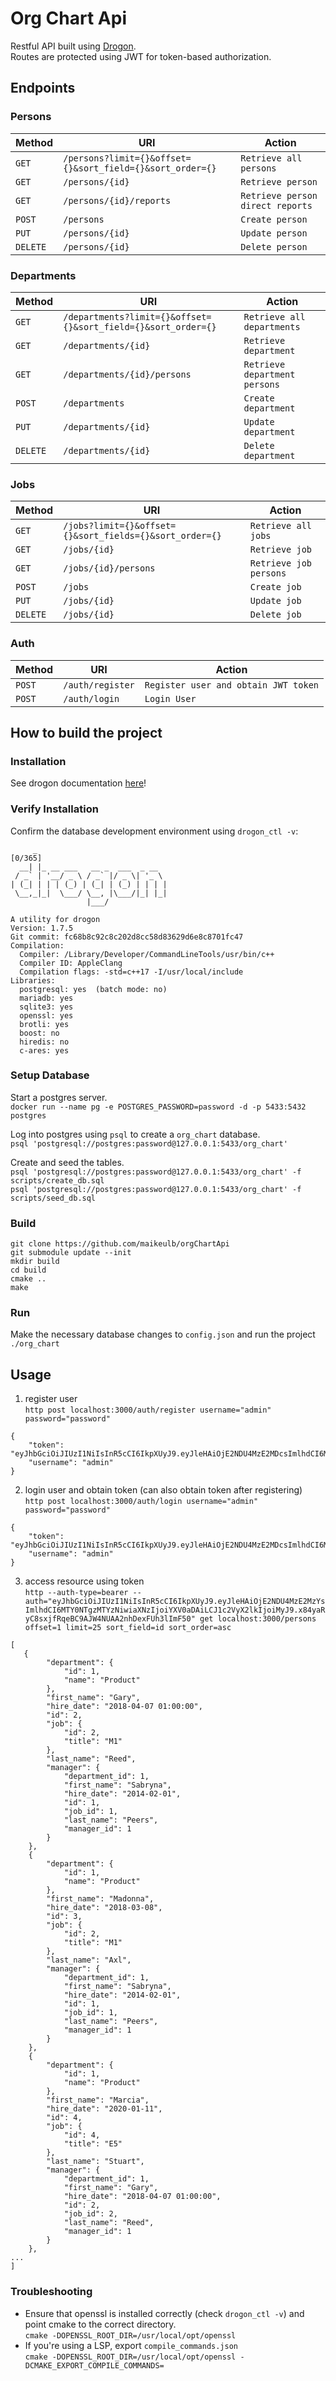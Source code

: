 # Org Chart Api

Restful API built using
[Drogon](https://github.com/drogonframework/drogon).</br>
Routes are protected using JWT for token-based authorization.

Endpoints
---------

### Persons
| Method     | URI                                   | Action                                    |
|------------|---------------------------------------|-------------------------------------------|
| `GET`      | `/persons?limit={}&offset={}&sort_field={}&sort_order={}` | `Retrieve all persons`    |
| `GET`      | `/persons/{id}`                       | `Retrieve person`                         |
| `GET`      | `/persons/{id}/reports`               | `Retrieve person direct reports`          |
| `POST`     | `/persons`                            | `Create person`                           |
| `PUT`      | `/persons/{id}`                       | `Update person`                           |
| `DELETE`   | `/persons/{id}          `             | `Delete person`                           |

### Departments
| Method     | URI                                   | Action                                    |
|------------|---------------------------------------|-------------------------------------------|
| `GET`      | `/departments?limit={}&offset={}&sort_field={}&sort_order={}`   | `Retrieve all departments`     |
| `GET`      | `/departments/{id}`                   | `Retrieve department`                     |
| `GET`      | `/departments/{id}/persons`           | `Retrieve department persons`             |
| `POST`     | `/departments`                        | `Create department`                       |
| `PUT`      | `/departments/{id}`                   | `Update department`                       |
| `DELETE`   | `/departments/{id}`                   | `Delete department`                       |

### Jobs
| Method     | URI                                   | Action                                    |
|------------|---------------------------------------|-------------------------------------------|
| `GET`      | `/jobs?limit={}&offset={}&sort_fields={}&sort_order={}` | `Retrieve all jobs`     |
| `GET`      | `/jobs/{id}`                          | `Retrieve job`                            |
| `GET`      | `/jobs/{id}/persons`                  | `Retrieve job persons`                    |
| `POST`     | `/jobs`                               | `Create job`                              |
| `PUT`      | `/jobs/{id}`                          | `Update job`                              |
| `DELETE`   | `/jobs/{id}`                          | `Delete job`                              |

### Auth
| Method     | URI                                   | Action                                    |
|------------|---------------------------------------|-------------------------------------------|
| `POST`     | `/auth/register`                      | `Register user and obtain JWT token`      |
| `POST`     | `/auth/login`                         | `Login User `                             |

How to build the project
---
### Installation
See drogon documentation [here](https://github.com/an-tao/drogon/wiki/ENG-02-Installation#System-Requirements)! 

### Verify Installation
Confirm the database development environment using `drogon_ctl -v`:
```
     _                                                                                                                                                                                                       [0/365]
  __| |_ __ ___   __ _  ___  _ __
 / _` | '__/ _ \ / _` |/ _ \| '_ \
| (_| | | | (_) | (_| | (_) | | | |
 \__,_|_|  \___/ \__, |\___/|_| |_|
                 |___/

A utility for drogon
Version: 1.7.5
Git commit: fc68b8c92c8c202d8cc58d83629d6e8c8701fc47
Compilation:
  Compiler: /Library/Developer/CommandLineTools/usr/bin/c++
  Compiler ID: AppleClang
  Compilation flags: -std=c++17 -I/usr/local/include
Libraries:
  postgresql: yes  (batch mode: no)
  mariadb: yes
  sqlite3: yes
  openssl: yes
  brotli: yes
  boost: no
  hiredis: no
  c-ares: yes
```

### Setup Database
Start a postgres server. <br />
`docker run --name pg -e POSTGRES_PASSWORD=password -d -p 5433:5432 postgres`


Log into postgres using `psql` to create a `org_chart` database. <br />
`psql 'postgresql://postgres:password@127.0.0.1:5433/org_chart'`

Create and seed the tables. <br />
`psql 'postgresql://postgres:password@127.0.0.1:5433/org_chart' -f scripts/create_db.sql` <br />
`psql 'postgresql://postgres:password@127.0.0.1:5433/org_chart' -f scripts/seed_db.sql`

### Build
```
git clone https://github.com/maikeulb/orgChartApi
git submodule update --init
mkdir build
cd build
cmake ..
make
```
### Run
Make the necessary database changes to `config.json` and run the project `./org_chart`

Usage
---------------
1. register user</br>
`http post localhost:3000/auth/register username="admin" password="password"`
```
{
    "token": "eyJhbGciOiJIUzI1NiIsInR5cCI6IkpXUyJ9.eyJleHAiOjE2NDU4MzE2MDcsImlhdCI6MTY0NTgzMTYwNywiaXNzIjoiYXV0aDAiLCJ1c2VyX2lkIjoiMCJ9.8PyNKVTlY6Qy81kXrCXTSD2XRxSKHLxmIELqEmOyFoU",
    "username": "admin"
}
```

2. login user and obtain token (can also obtain token after registering)</br>
`http post localhost:3000/auth/login username="admin" password="password"`
```
{
    "token": "eyJhbGciOiJIUzI1NiIsInR5cCI6IkpXUyJ9.eyJleHAiOjE2NDU4MzE2MDcsImlhdCI6MTY0NTgzMTYwNywiaXNzIjoiYXV0aDAiLCJ1c2VyX2lkIjoiMCJ9.8PyNKVTlY6Qy81kXrCXTSD2XRxSKHLxmIELqEmOyFoU",
    "username": "admin"
}
```

3. access resource using token</br>
`http --auth-type=bearer --auth="eyJhbGciOiJIUzI1NiIsInR5cCI6IkpXUyJ9.eyJleHAiOjE2NDU4MzE2MzYsImlhdCI6MTY0NTgzMTYzNiwiaXNzIjoiYXV0aDAiLCJ1c2VyX2lkIjoiMyJ9.x84yaRyC8sxjfRqeBC9AJW4NUAA2nhDexFUh3lImF50" get localhost:3000/persons offset=1 limit=25 sort_field=id sort_order=asc`
```
[
   {
        "department": {
            "id": 1,
            "name": "Product"
        },
        "first_name": "Gary",
        "hire_date": "2018-04-07 01:00:00",
        "id": 2,
        "job": {
            "id": 2,
            "title": "M1"
        },
        "last_name": "Reed",
        "manager": {
            "department_id": 1,
            "first_name": "Sabryna",
            "hire_date": "2014-02-01",
            "id": 1,
            "job_id": 1,
            "last_name": "Peers",
            "manager_id": 1
        }
    },
    {
        "department": {
            "id": 1,
            "name": "Product"
        },
        "first_name": "Madonna",
        "hire_date": "2018-03-08",
        "id": 3,
        "job": {
            "id": 2,
            "title": "M1"
        },
        "last_name": "Axl",
        "manager": {
            "department_id": 1,
            "first_name": "Sabryna",
            "hire_date": "2014-02-01",
            "id": 1,
            "job_id": 1,
            "last_name": "Peers",
            "manager_id": 1
        }
    },
    {
        "department": {
            "id": 1,
            "name": "Product"
        },
        "first_name": "Marcia",
        "hire_date": "2020-01-11",
        "id": 4,
        "job": {
            "id": 4,
            "title": "E5"
        },
        "last_name": "Stuart",
        "manager": {
            "department_id": 1,
            "first_name": "Gary",
            "hire_date": "2018-04-07 01:00:00",
            "id": 2,
            "job_id": 2,
            "last_name": "Reed",
            "manager_id": 1
        }
    },
...
]
```

### Troubleshooting
* Ensure that openssl is installed correctly (check `drogon_ctl -v`) and point cmake to the correct directory. </br>
  `cmake -DOPENSSL_ROOT_DIR=/usr/local/opt/openssl`
* If you're using a LSP, export `compile_commands.json` </br>
  `cmake -DOPENSSL_ROOT_DIR=/usr/local/opt/openssl -DCMAKE_EXPORT_COMPILE_COMMANDS=`
